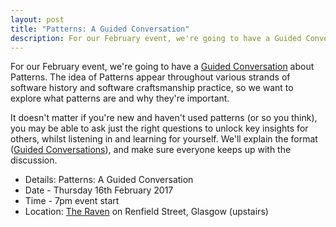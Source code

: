 ```yaml
---
layout: post
title: "Patterns: A Guided Conversation"
description: For our February event, we're going to have a Guided Conversation about patterns. 7pm, Thursday 16th February, at The Raven.
---
```


For our February event, we're going to have a [Guided Conversation](http://guidedconversations.org/) about Patterns. The idea of Patterns appear throughout various strands of software history and software craftsmanship practice,
so we want to explore what patterns are and why they're important.

It doesn't matter if you're new and haven't used patterns (or so you think), you may be able to ask just the right questions to unlock key insights for others, whilst listening in and learning for yourself. We'll explain the format ([Guided Conversations](http://guidedconversations.org/)), and make sure everyone keeps up with the discussion.

* Details: Patterns: A Guided Conversation
* Date - Thursday 16th February 2017
* Time - 7pm event start
* Location: <a href="https://goo.gl/maps/vWn1J">The Raven</a> on Renfield Street, Glasgow (upstairs)
